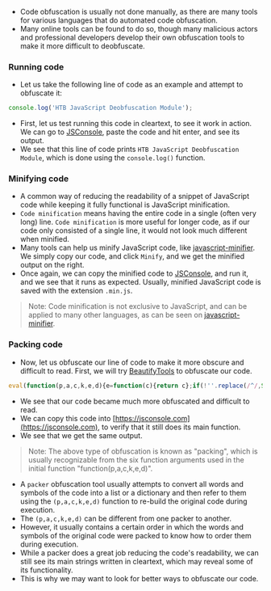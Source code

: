 - Code obfuscation is usually not done manually, as there are many tools for various languages that do automated code obfuscation. 
- Many online tools can be found to do so, though many malicious actors and professional developers develop their own obfuscation tools to make it more difficult to deobfuscate.

### Running code
- Let us take the following line of code as an example and attempt to obfuscate it:
```javascript
console.log('HTB JavaScript Deobfuscation Module');
```
- First, let us test running this code in cleartext, to see it work in action. We can go to [JSConsole](https://jsconsole.com), paste the code and hit enter, and see its output.
- We see that this line of code prints `HTB JavaScript Deobfuscation Module`, which is done using the `console.log()` function.


### Minifying code
- A common way of reducing the readability of a snippet of JavaScript code while keeping it fully functional is JavaScript minification. 
- `Code minification` means having the entire code in a single (often very long) line. `Code minification` is more useful for longer code, as if our code only consisted of a single line, it would not look much different when minified.
- Many tools can help us minify JavaScript code, like [javascript-minifier](https://javascript-minifier.com/). We simply copy our code, and click `Minify`, and we get the minified output on the right.
- Once again, we can copy the minified code to [JSConsole](https://jsconsole.com), and run it, and we see that it runs as expected. Usually, minified JavaScript code is saved with the extension `.min.js`.

> Note: Code minification is not exclusive to JavaScript, and can be applied to many other languages, as can be seen on [javascript-minifier](https://javascript-minifier.com/).



### Packing code
-  Now, let us obfuscate our line of code to make it more obscure and difficult to read. First, we will try [BeautifyTools](http://beautifytools.com/javascript-obfuscator.php) to obfuscate our code.
```javascript
eval(function(p,a,c,k,e,d){e=function(c){return c};if(!''.replace(/^/,String)){while(c--){d[c]=k[c]||c}k=[function(e){return d[e]}];e=function(){return'\\w+'};c=1};while(c--){if(k[c]){p=p.replace(new RegExp('\\b'+e(c)+'\\b','g'),k[c])}}return p}('5.4(\'3 2 1 0\');',6,6,'Module|Deobfuscation|JavaScript|HTB|log|console'.split('|'),0,{}))
```
- We see that our code became much more obfuscated and difficult to read. 
- We can copy this code into [https://jsconsole.com](https://jsconsole.com), to verify that it still does its main function.
- We see that we get the same output.

> Note: The above type of obfuscation is known as "packing", which is usually recognizable from the six function arguments used in the initial function "function(p,a,c,k,e,d)".

- A `packer` obfuscation tool usually attempts to convert all words and symbols of the code into a list or a dictionary and then refer to them using the `(p,a,c,k,e,d)` function to re-build the original code during execution. 
- The `(p,a,c,k,e,d)` can be different from one packer to another. 
- However, it usually contains a certain order in which the words and symbols of the original code were packed to know how to order them during execution.
- While a packer does a great job reducing the code's readability, we can still see its main strings written in cleartext, which may reveal some of its functionality. 
- This is why we may want to look for better ways to obfuscate our code.

